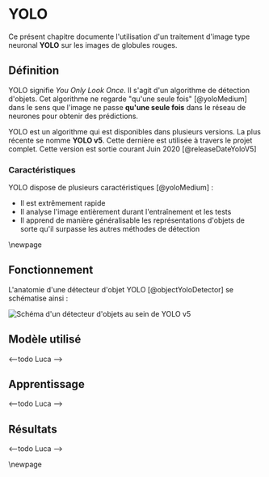 # YOLO

Ce présent chapitre documente l'utilisation d'un traitement d'image type neuronal **YOLO** sur les images de globules rouges.

## Définition

YOLO signifie *You Only Look Once*. Il s'agit d'un algorithme de détection d'objets.
Cet algorithme ne regarde "qu'une seule fois" [@yoloMedium] dans le sens que l'image ne passe **qu'une seule fois** dans le réseau de neurones pour obtenir des prédictions.

YOLO est un algorithme qui est disponibles dans plusieurs versions.
La plus récente se nomme **YOLO v5**. Cette dernière est utilisée à travers le projet complet.
Cette version est sortie courant Juin 2020 [@releaseDateYoloV5]

### Caractéristiques

YOLO dispose de plusieurs caractéristiques [@yoloMedium] :

- Il est extrêmement rapide
- Il analyse l'image entièrement durant l'entraînement et les tests
- Il apprend de manière généralisable les représentations d'objets de sorte qu'il surpasse les autres méthodes de détection

\newpage

## Fonctionnement

L'anatomie d'une détecteur d'objet YOLO [@objectYoloDetector] se schématise ainsi : 

![Schéma d'un détecteur d'objets au sein de YOLO v5](img/object-detection.png)

## Modèle utilisé

<--todo Luca -->

## Apprentissage

<--todo Luca -->

## Résultats

<--todo Luca -->

\newpage
